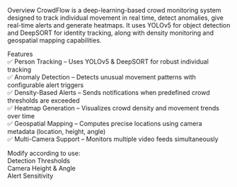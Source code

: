 Overview
CrowdFlow is a deep-learning-based crowd monitoring system designed to track individual movement in real time, detect anomalies, give real-time alerts and generate heatmaps. It uses YOLOv5 for object detection and DeepSORT for identity tracking, along with density monitoring and geospatial mapping capabilities. </br>

Features </br>
✅ Person Tracking – Uses YOLOv5 & DeepSORT for robust individual tracking </br>
✅ Anomaly Detection – Detects unusual movement patterns with configurable alert triggers </br>
✅ Density-Based Alerts – Sends notifications when predefined crowd thresholds are exceeded </br>
✅ Heatmap Generation – Visualizes crowd density and movement trends over time </br>
✅ Geospatial Mapping – Computes precise locations using camera metadata (location, height, angle) </br>
✅ Multi-Camera Support – Monitors multiple video feeds simultaneously </br>


Modify according to use: </br>
Detection Thresholds </br>
Camera Height & Angle </br>
Alert Sensitivity
